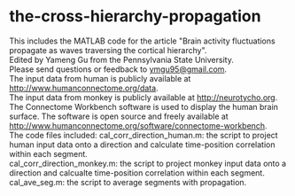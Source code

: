 # the-cross-hierarchy-propagation
This includes the MATLAB code for the article "Brain activity fluctuations propagate as waves traversing the cortical hierarchy".  
Edited by Yameng Gu from the Pennsylvania State University.  
Please send questions or feedback to ymgu95@gmail.com.  
The input data from human is publicly available at http://www.humanconnectome.org/data.  
The input data from monkey is publicly available at http://neurotycho.org.  
The Connectome Workbench software is used to display the human brain surface. The software is open source and freely available at http://www.humanconnectome.org/software/connectome-workbench.  
The code files included:
cal_corr_direction_human.m: the script to project human input data onto a direction and calculate time-position correlation within each segment.  
cal_corr_direction_monkey.m: the script to project monkey input data onto a direction and calcualte time-position correlation within each segment.
cal_ave_seg.m: the script to average segments with propagation.  

